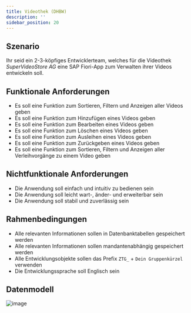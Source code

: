 ```yaml
---
title: Videothek (DHBW)
description: ''
sidebar_position: 20
---
```


## Szenario
Ihr seid ein 2-3-köpfiges Entwicklerteam, welches für die Videothek _SuperVideoStore AG_ eine SAP Fiori-App zum Verwalten ihrer Videos entwickeln soll.

## Funktionale Anforderungen
- Es soll eine Funktion zum Sortieren, Filtern und Anzeigen aller Videos geben
- Es soll eine Funktion zum Hinzufügen eines Videos geben
- Es soll eine Funktion zum Bearbeiten eines Videos geben
- Es soll eine Funktion zum Löschen eines Videos geben
- Es soll eine Funktion zum Ausleihen eines Videos geben
- Es soll eine Funktion zum Zurückgeben eines Videos geben
- Es soll eine Funktion zum Sortieren, Filtern und Anzeigen aller Verleihvorgänge zu einem Video geben

## Nichtfunktionale Anforderungen
- Die Anwendung soll einfach und intuitiv zu bedienen sein
- Die Anwendung soll leicht wart-, änder- und erweiterbar sein
- Die Anwendung soll stabil und zuverlässig sein

## Rahmenbedingungen
- Alle relevanten Informationen sollen in Datenbanktabellen gespeichert werden
- Alle relevanten Informationen sollen mandantenabhängig gespeichert werden
- Alle Entwicklungsobjekte sollen das Prefix `ZTG_` + `Dein Gruppenkürzel` verwenden
- Die Entwicklungssprache soll Englisch sein

## Datenmodell
![image](https://user-images.githubusercontent.com/47243617/210212648-76251386-34e2-42ef-8458-421144e8b4d1.png)
